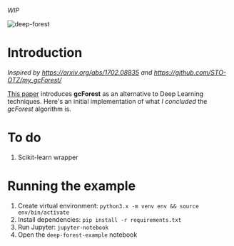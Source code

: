 *WIP*

![deep-forest](http://www.aimechanic.com/wp-content/uploads/2017/03/Deep-Forest.png)

# Introduction

*Inspired by https://arxiv.org/abs/1702.08835 and https://github.com/STO-OTZ/my_gcForest/*


[This paper](https://arxiv.org/abs/1702.08835) introduces **gcForest** as an alternative to
Deep Learning techniques. Here's an initial implementation of what *I concluded* the *gcForest* algorithm is.

# To do

1. Scikit-learn wrapper

# Running the example

1. Create virtual environment: `python3.x -m venv env && source env/bin/activate`
2. Install dependencies: `pip install -r requirements.txt`
3. Run Jupyter: `jupyter-notebook`
4. Open the `deep-forest-example` notebook
